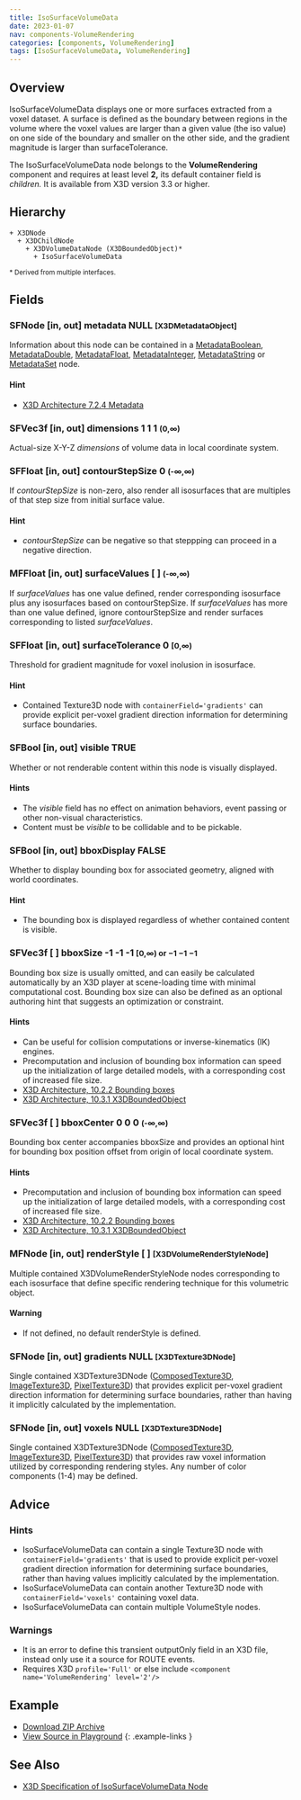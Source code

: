 ```yaml
---
title: IsoSurfaceVolumeData
date: 2023-01-07
nav: components-VolumeRendering
categories: [components, VolumeRendering]
tags: [IsoSurfaceVolumeData, VolumeRendering]
---
```

<style>
.post h3 {
  word-spacing: 0.2em;
}
</style>

## Overview

IsoSurfaceVolumeData displays one or more surfaces extracted from a voxel dataset. A surface is defined as the boundary between regions in the volume where the voxel values are larger than a given value (the iso value) on one side of the boundary and smaller on the other side, and the gradient magnitude is larger than surfaceTolerance.

The IsoSurfaceVolumeData node belongs to the **VolumeRendering** component and requires at least level **2,** its default container field is *children.* It is available from X3D version 3.3 or higher.

## Hierarchy

```
+ X3DNode
  + X3DChildNode
    + X3DVolumeDataNode (X3DBoundedObject)*
      + IsoSurfaceVolumeData
```

<small>\* Derived from multiple interfaces.</small>

## Fields

### SFNode [in, out] **metadata** NULL <small>[X3DMetadataObject]</small>

Information about this node can be contained in a [MetadataBoolean](/x_ite/components/core/metadataboolean/), [MetadataDouble](/x_ite/components/core/metadatadouble/), [MetadataFloat](/x_ite/components/core/metadatafloat/), [MetadataInteger](/x_ite/components/core/metadatainteger/), [MetadataString](/x_ite/components/core/metadatastring/) or [MetadataSet](/x_ite/components/core/metadataset/) node.

#### Hint

- [X3D Architecture 7.2.4 Metadata](https://www.web3d.org/specifications/X3Dv4/ISO-IEC19775-1v4-IS/Part01/components/core.html#Metadata)

### SFVec3f [in, out] **dimensions** 1 1 1 <small>(0,∞)</small>

Actual-size X-Y-Z *dimensions* of volume data in local coordinate system.

### SFFloat [in, out] **contourStepSize** 0 <small>(-∞,∞)</small>

If *contourStepSize* is non-zero, also render all isosurfaces that are multiples of that step size from initial surface value.

#### Hint

- *contourStepSize* can be negative so that steppping can proceed in a negative direction.

### MFFloat [in, out] **surfaceValues** [ ] <small>(-∞,∞)</small>

If *surfaceValues* has one value defined, render corresponding isosurface plus any isosurfaces based on contourStepSize. If *surfaceValues* has more than one value defined, ignore contourStepSize and render surfaces corresponding to listed *surfaceValues*.

### SFFloat [in, out] **surfaceTolerance** 0 <small>[0,∞)</small>

Threshold for gradient magnitude for voxel inolusion in isosurface.

#### Hint

- Contained Texture3D node with `containerField='gradients'` can provide explicit per-voxel gradient direction information for determining surface boundaries.

### SFBool [in, out] **visible** TRUE

Whether or not renderable content within this node is visually displayed.

#### Hints

- The *visible* field has no effect on animation behaviors, event passing or other non-visual characteristics.
- Content must be *visible* to be collidable and to be pickable.

### SFBool [in, out] **bboxDisplay** FALSE

Whether to display bounding box for associated geometry, aligned with world coordinates.

#### Hint

- The bounding box is displayed regardless of whether contained content is visible.

### SFVec3f [ ] **bboxSize** -1 -1 -1 <small>[0,∞) or −1 −1 −1</small>

Bounding box size is usually omitted, and can easily be calculated automatically by an X3D player at scene-loading time with minimal computational cost. Bounding box size can also be defined as an optional authoring hint that suggests an optimization or constraint.

#### Hints

- Can be useful for collision computations or inverse-kinematics (IK) engines.
- Precomputation and inclusion of bounding box information can speed up the initialization of large detailed models, with a corresponding cost of increased file size.
- [X3D Architecture, 10.2.2 Bounding boxes](https://www.web3d.org/specifications/X3Dv4/ISO-IEC19775-1v4-IS/Part01/components/grouping.html#BoundingBoxes)
- [X3D Architecture, 10.3.1 X3DBoundedObject](https://www.web3d.org/specifications/X3Dv4/ISO-IEC19775-1v4-IS/Part01/components/grouping.html#X3DBoundedObject)

### SFVec3f [ ] **bboxCenter** 0 0 0 <small>(-∞,∞)</small>

Bounding box center accompanies bboxSize and provides an optional hint for bounding box position offset from origin of local coordinate system.

#### Hints

- Precomputation and inclusion of bounding box information can speed up the initialization of large detailed models, with a corresponding cost of increased file size.
- [X3D Architecture, 10.2.2 Bounding boxes](https://www.web3d.org/specifications/X3Dv4/ISO-IEC19775-1v4-IS/Part01/components/grouping.html#BoundingBoxes)
- [X3D Architecture, 10.3.1 X3DBoundedObject](https://www.web3d.org/specifications/X3Dv4/ISO-IEC19775-1v4-IS/Part01/components/grouping.html#X3DBoundedObject)

### MFNode [in, out] **renderStyle** [ ] <small>[X3DVolumeRenderStyleNode]</small>

Multiple contained X3DVolumeRenderStyleNode nodes corresponding to each isosurface that define specific rendering technique for this volumetric object.

#### Warning

- If not defined, no default renderStyle is defined.

### SFNode [in, out] **gradients** NULL <small>[X3DTexture3DNode]</small>

Single contained X3DTexture3DNode ([ComposedTexture3D](/x_ite/components/texturing3d/composedtexture3d/), [ImageTexture3D](/x_ite/components/texturing3d/imagetexture3d/), [PixelTexture3D](/x_ite/components/texturing3d/pixeltexture3d/)) that provides explicit per-voxel gradient direction information for determining surface boundaries, rather than having it implicitly calculated by the implementation.

### SFNode [in, out] **voxels** NULL <small>[X3DTexture3DNode]</small>

Single contained X3DTexture3DNode ([ComposedTexture3D](/x_ite/components/texturing3d/composedtexture3d/), [ImageTexture3D](/x_ite/components/texturing3d/imagetexture3d/), [PixelTexture3D](/x_ite/components/texturing3d/pixeltexture3d/)) that provides raw voxel information utilized by corresponding rendering styles. Any number of color components (1-4) may be defined.

## Advice

### Hints

- IsoSurfaceVolumeData can contain a single Texture3D node with `containerField='gradients'` that is used to provide explicit per-voxel gradient direction information for determining surface boundaries, rather than having values implicitly calculated by the implementation.
- IsoSurfaceVolumeData can contain another Texture3D node with `containerField='voxels'` containing voxel data.
- IsoSurfaceVolumeData can contain multiple VolumeStyle nodes.

### Warnings

- It is an error to define this transient outputOnly field in an X3D file, instead only use it a source for ROUTE events.
- Requires X3D `profile='Full'` or else include `<component name='VolumeRendering' level='2'/>`

## Example

<x3d-canvas class="br" src="https://create3000.github.io/media/examples/VolumeRendering/IsoSurfaceVolumeData/IsoSurfaceVolumeData.x3d" update="auto"></x3d-canvas>

- [Download ZIP Archive](https://create3000.github.io/media/examples/VolumeRendering/IsoSurfaceVolumeData/IsoSurfaceVolumeData.zip)
- [View Source in Playground](/x_ite/playground/?url=https://create3000.github.io/media/examples/VolumeRendering/IsoSurfaceVolumeData/IsoSurfaceVolumeData.x3d)
{: .example-links }

## See Also

- [X3D Specification of IsoSurfaceVolumeData Node](https://www.web3d.org/documents/specifications/19775-1/V4.0/Part01/components/volume.html#IsoSurfaceVolumeData)
